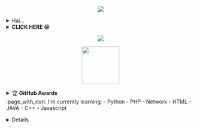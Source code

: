 <!---
satriabot99/satriabot is a ✨ special ✨ repository because its `README.md` (this file) appears on your GitHub profile.
You can click the Preview link to take a look at your changes.
--->
<p align="center">
<img src="https://readme-typing-svg.herokuapp.com?color=%2336BCF7&center=true&vCenter=true&lines=Welcome+to+Satriabot" />
</p>
<details>
    <summary>Hai...<b></b></summary><br/>
<p align='center'><a href="https://api.daily.dev/get?r=Satriabot"><img src="https://telegra.ph/file/c4b65a881f6a95599d39d.jpg?r=82s" width="200" alt="Satriabot"/></a></p>

![Satriabot Team card name](https://cardivo.vercel.app/api?name=Satriabot%2099&description=Hi,%20i%27m%20a%20front%20end%20web%20developer%20and%20i%27m%2017%20y.o.%20Nice%20to%20meet%20you%20%F0%9F%91%8B&image=https://telegra.ph/file/34c19b0095835a1e114fb.jpg?v=4&backgroundColor=%23ecf0f1&instagram=satriabot99&linkedin=SatriabotTeam&github=Satriabot99&twitter=satriabot99&pattern=leaf&colorPattern=%23eaeaea)


</details>
<details>
    <summary><b>CLICK HERE 😝</b></summary><br/>
<h1  align='center'> Welcome To Satriabot 👻 </h1>
<p align='center'><img src="https://komarev.com/ghpvc/?username=Satriabot99&label=Total%20Profile%20Visitor&color=071A2C&style=for-the-badge" alt="Satriabot99" />
<p align='center'><a href="https://api.daily.dev/get?r=Satriabot99"><img src="https://telegra.ph/file/499eadf5bb3de8ef33dbd.jpg?r=82s" width="150" alt="Satria BOT's Dev Card"/></a></p>
<p align='center'><a href="https://www.dmca.com/Protection/Status.aspx?ID=090f6134-5e5e-46fd-a879-b366b9a65060&refurl=https://github.com/satriabot" target="_blank" title="Check Protection Status" class="dmca-badge"> <img src ="https://telegra.ph/file/fc29daf49c1f6d2748595.jpg?st=2019-03-02T00%3A22%3A29Z&se=2028-03-03T00%3A22%3A00Z&sp=rw&sv=2018-03-28&sr=c&sig=5uj40e0WkJN4jO9efLP3CKvstLnc2LG%2BqWfMC6U4Ou0%3D" alt="DMCA.com for Github" /></a></p>
<a href="https://api.daily.dev/get?r=Satriabot99"><img src="https://opencollective.com/vuejs/contributors.svg?width=900" /></a>
<p align='center'>
<a href="https://api.daily.dev/get?r=Satriabot"><img height="200" src="https://telegra.ph/file/42d9fa6445e9b1593afbc.jpg"></a>
<p align='center'>  I'm Satria Pamungkas (17 y.o) ! :sunglasses: </p>
<img width="800px" src="https://cdn.dribbble.com/users/1059583/screenshots/4171367/coding-freak.gif" />
<p align='center'> I want to do a project related to bots to make it easier for users. :ghost: </p>
</p>
![Follow Github Me](https://github.com/satriabot)

</p>
</details>
<p align="center">
  <img src="https://komarev.com/ghpvc/?username=Satriabot99&label=VIEWS&style=flat-square&color=blue" />
</p>
<p align='center'>
   <a href="https://www.facebook.com/ciciyber.squadindo.7"><img height="100" src="https://raw.githubusercontent.com/tahaluindo/tahaluindo/64478fa6dc44f9aa505ca49d384375946107db89/speed.svg"></a></p>
<p align='center'>
<details>
    <summary>&#127942 <b>GitHub Awards</b></summary><br/>

![Github Trophy](https://github-profile-trophy.vercel.app/?username=Satriabot99)

</details> 
:page_with_curl: I'm currently learning:
- Python
- PHP
- Network
- HTML
- JAVA
- C++
- Javascript
</p>
<details>
:star: Here are some projects that I'm working on:
<p align='center'><a href="https://api.daily.dev/get?r=Satriabot"><img src="https://telegra.ph/file/c4b65a881f6a95599d39d.jpg?r=82s" width="150" alt="Satriabot"/></a></p>

## Start
<!--START_SECTION:waka-->
<p align="center">
<img src="https://github-profile-trophy.vercel.app/?username=tahaluindo&theme=onedark" />
<p align="center" height='130px'> <img src="https://github-readme-stats.vercel.app/api?username=Satriabot99&show_icons=true&hide_title=true&include_all_commits=true&line_height=21&bg_color=0,64FFDA,64FFDA,A9EFDE,F2FFFC&count_public=true&theme=graywhite" alt="crazychickendev"/> <img src="https://github-readme-stats.vercel.app/api/top-langs/?username=tahaluindo&layout=compact&show_icons=true&bg_color=0,EFFDF9,CBFFF3,64FFDA&theme=graywhite&hide_title=true" alt="satriabot"/> </p>
</p>
<p align="center">
    <img src="https://github-readme-streak-stats.herokuapp.com/?user=tahaluindo">
</p>
</details>
<!--END_SECTION:waka-->
<!--
-->
